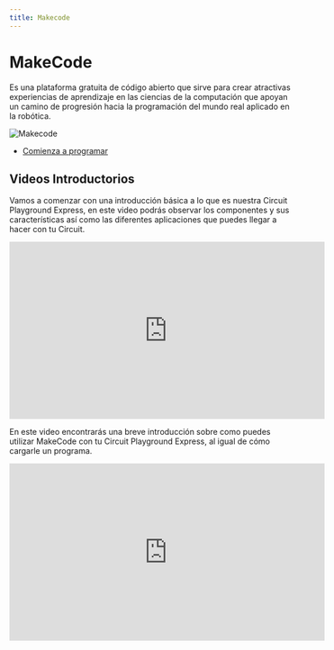 ```yaml
---
title: Makecode
---
```

# MakeCode
Es una plataforma gratuita de código abierto que sirve para crear atractivas experiencias de aprendizaje en las ciencias de la computación que apoyan un camino de progresión hacia la programación del mundo real aplicado en la robótica.

![Makecode]({{site.baseurl}}/img/MakeCode.png)
* [Comienza a programar](https://makecode.adafruit.com/)

## Videos Introductorios

Vamos a comenzar con una introducción básica a lo que es nuestra Circuit Playground Express, en este video podrás observar los componentes y sus características así como las diferentes aplicaciones que puedes llegar a hacer con tu Circuit.

<iframe width="560" height="315" src="https://www.youtube.com/embed/i4Bijnff0Ko" frameborder="0" allow="accelerometer; autoplay; encrypted-media; gyroscope; picture-in-picture" allowfullscreen></iframe>

En este video encontrarás una breve introducción sobre como puedes utilizar MakeCode con tu Circuit Playground Express, al igual de cómo cargarle un programa.

<iframe width="560" height="315" src="https://www.youtube.com/embed/i_KmaQWsUHw" frameborder="0" allow="accelerometer; autoplay; encrypted-media; gyroscope; picture-in-picture" allowfullscreen></iframe>


